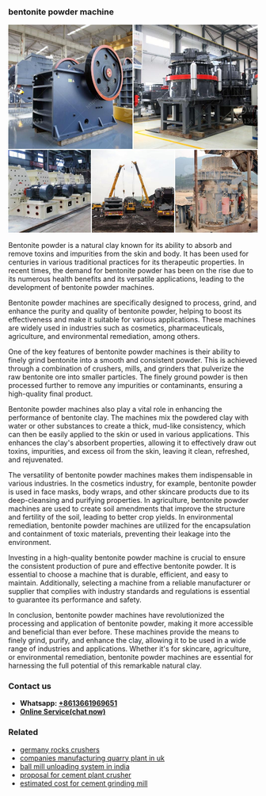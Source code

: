 <h3>bentonite powder machine</h3><img src='1704791272.jpg' alt=''><p>Bentonite powder is a natural clay known for its ability to absorb and remove toxins and impurities from the skin and body. It has been used for centuries in various traditional practices for its therapeutic properties. In recent times, the demand for bentonite powder has been on the rise due to its numerous health benefits and its versatile applications, leading to the development of bentonite powder machines.</p><p>Bentonite powder machines are specifically designed to process, grind, and enhance the purity and quality of bentonite powder, helping to boost its effectiveness and make it suitable for various applications. These machines are widely used in industries such as cosmetics, pharmaceuticals, agriculture, and environmental remediation, among others.</p><p>One of the key features of bentonite powder machines is their ability to finely grind bentonite into a smooth and consistent powder. This is achieved through a combination of crushers, mills, and grinders that pulverize the raw bentonite ore into smaller particles. The finely ground powder is then processed further to remove any impurities or contaminants, ensuring a high-quality final product.</p><p>Bentonite powder machines also play a vital role in enhancing the performance of bentonite clay. The machines mix the powdered clay with water or other substances to create a thick, mud-like consistency, which can then be easily applied to the skin or used in various applications. This enhances the clay's absorbent properties, allowing it to effectively draw out toxins, impurities, and excess oil from the skin, leaving it clean, refreshed, and rejuvenated.</p><p>The versatility of bentonite powder machines makes them indispensable in various industries. In the cosmetics industry, for example, bentonite powder is used in face masks, body wraps, and other skincare products due to its deep-cleansing and purifying properties. In agriculture, bentonite powder machines are used to create soil amendments that improve the structure and fertility of the soil, leading to better crop yields. In environmental remediation, bentonite powder machines are utilized for the encapsulation and containment of toxic materials, preventing their leakage into the environment.</p><p>Investing in a high-quality bentonite powder machine is crucial to ensure the consistent production of pure and effective bentonite powder. It is essential to choose a machine that is durable, efficient, and easy to maintain. Additionally, selecting a machine from a reliable manufacturer or supplier that complies with industry standards and regulations is essential to guarantee its performance and safety.</p><p>In conclusion, bentonite powder machines have revolutionized the processing and application of bentonite powder, making it more accessible and beneficial than ever before. These machines provide the means to finely grind, purify, and enhance the clay, allowing it to be used in a wide range of industries and applications. Whether it's for skincare, agriculture, or environmental remediation, bentonite powder machines are essential for harnessing the full potential of this remarkable natural clay.</p><h3>Contact us</h3><ul><li><strong>Whatsapp:&nbsp;<a href="https://wa.me/8613661969651">+8613661969651</a></strong></li><li><a href="https://swt.shibang-china.com/?git&amp;zhl&amp;bentonite powder machine"><strong>Online Service(chat now)</strong></a></li></ul><h3>Related</h3><ul><li><a href='germany rocks crushers.md'>germany rocks crushers</a></li><li><a href='companies manufacturing quarry plant in uk.md'>companies manufacturing quarry plant in uk</a></li><li><a href='ball mill unloading system in india.md'>ball mill unloading system in india</a></li><li><a href='proposal for cement plant crusher.md'>proposal for cement plant crusher</a></li><li><a href='estimated cost for cement grinding mill.md'>estimated cost for cement grinding mill</a></li></ul>